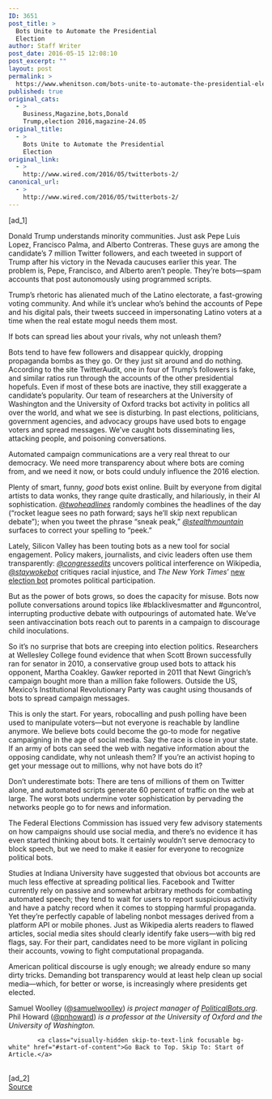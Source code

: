 ```yaml
---
ID: 3651
post_title: >
  Bots Unite to Automate the Presidential
  Election
author: Staff Writer
post_date: 2016-05-15 12:08:10
post_excerpt: ""
layout: post
permalink: >
  https://www.whenitson.com/bots-unite-to-automate-the-presidential-election/
published: true
original_cats:
  - >
    Business,Magazine,bots,Donald
    Trump,election 2016,magazine-24.05
original_title:
  - >
    Bots Unite to Automate the Presidential
    Election
original_link:
  - >
    http://www.wired.com/2016/05/twitterbots-2/
canonical_url:
  - >
    http://www.wired.com/2016/05/twitterbots-2/
---
```

 [ad_1]
<br><div id=""><p>Donald Trump understands minority communities. Just ask Pepe Luis Lopez, Francisco Palma, and Alberto Contreras. These guys are among the candidate’s 7 million Twitter followers, and each tweeted in support of Trump after his victory in the Nevada caucuses earlier this year. The problem is, Pepe, Francisco, and Alberto aren’t people. They’re bots—spam accounts that post autonomously using programmed scripts.</p>
<p>Trump’s rhetoric has alienated much of the Latino electorate, a fast-growing voting community. And while it’s unclear who’s behind the accounts of Pepe and his digital pals, their tweets succeed in impersonating Latino voters at a time when the real estate mogul needs them most.</p>
<p class="pullquote">If bots can spread lies about your rivals, why not unleash them?</p>
<p>Bots tend to have few followers and disappear quickly, dropping propaganda bombs as they go. Or they just sit around and do nothing. According to the site TwitterAudit, one in four of Trump’s followers is fake, and similar ratios run through the accounts of the other presidential hopefuls. Even if most of these bots are inactive, they still exaggerate a candidate’s popularity. Our team of researchers at the University of Washington and the University of Oxford tracks bot activity in politics all over the world, and what we see is disturbing. In past elections, politicians, government agencies, and advocacy groups have used bots to engage voters and spread messages. We’ve caught bots disseminating lies, attacking people, and poisoning conversations.</p>
<p>Automated campaign communications are a very real threat to our democracy. We need more transparency about where bots are coming from, and we need it now, or bots could unduly influence the 2016 election.</p>
<p>Plenty of smart, funny, <em>good</em> bots exist online. Built by everyone from digital artists to data wonks, they range quite drastically, and hilariously, in their AI sophistication. <em><a href="https://twitter.com/TwoHeadlines">@twoheadlines</a></em> randomly combines the headlines of the day (“rocket league sees no path forward; says he’ll skip next republican debate”); when you tweet the phrase “sneak peak,” <em><a href="https://twitter.com/stealthmountain">@stealthmountain</a></em> surfaces to correct your spelling to “peek.”</p>
<p>Lately, Silicon Valley has been touting bots as a new tool for social engagement. Policy makers, journalists, and civic leaders often use them transparently: <em><a href="https://twitter.com/congressedits">@congressedits</a></em> uncovers political interference on Wikipedia, <em><a href="https://twitter.com/staywokebot">@staywokebot</a></em> critiques racial injustice, and <em>The New York Times</em>’ <a href="http://www.nytimes.com/interactive/2016/us/politics/election-bot.html">new election bot</a> promotes political participation.</p>
<p>But as the power of bots grows, so does the capacity for misuse. Bots now pollute conversations around topics like #blacklivesmatter and #guncontrol, interrupting productive debate with outpourings of automated hate. We’ve seen antivaccination bots reach out to parents in a campaign to discourage child inoculations.</p>
<p>So it’s no surprise that bots are creeping into election politics. Researchers at Wellesley College found evidence that when Scott Brown successfully ran for senator in 2010, a conservative group used bots to attack his opponent, Martha Coakley. Gawker reported in 2011 that Newt Gingrich’s campaign bought more than a million fake followers. Outside the US, Mexico’s Institutional Revolutionary Party was caught using thousands of bots to spread campaign messages.</p>
<p>This is only the start. For years, robocalling and push polling have been used to manipulate voters—but not everyone is reachable by landline anymore. We believe bots could become the go-to mode for negative campaigning in the age of social media. Say the race is close in your state. If an army of bots can seed the web with negative information about the opposing candidate, why not unleash them? If you’re an activist hoping to get your message out to millions, why not have bots do it?</p>
<p>Don’t underestimate bots: There are tens of millions of them on Twitter alone, and automated scripts generate 60 percent of traffic on the web at large. The worst bots undermine voter sophistication by pervading the networks people go to for news and information.</p>



<p>The Federal Elections Commission has issued very few advisory statements on how campaigns should use social media, and there’s no evidence it has even started thinking about bots. It certainly wouldn’t serve democracy to block speech, but we need to make it easier for everyone to recognize political bots.</p>
<p>Studies at Indiana University have suggested that obvious bot accounts are much less effective at spreading political lies. Facebook and Twitter currently rely on passive and somewhat arbitrary methods for combating automated speech; they tend to wait for users to report suspicious activity and have a patchy record when it comes to stopping harmful propaganda. Yet they’re perfectly capable of labeling nonbot messages derived from a platform API or mobile phones. Just as Wikipedia alerts readers to flawed articles, social media sites should clearly identify fake users—with big red flags, say. For their part, candidates need to be more vigilant in policing their accounts, vowing to fight computational propaganda.</p>
<p class="no-marg pad-b-50">American political discourse is ugly enough; we already endure so many dirty tricks. Demanding bot transparency would at least help clean up social media—which, for better or worse, is increasingly where presidents get elected.</p>
<p class="gray-5 pad-t-50 border-t">Samuel Woolley (<a href="https://twitter.com/samuelwoolley">@samuelwoolley</a>) <em>is project manager of <a href="http://politicalbots.org/">PoliticalBots.org</a>.</em> Phil Howard (<a href="https://twitter.com/pnhoward">@pnhoward</a>) <em>is a professor at the University of Oxford and the University of Washington.</em></p>

			<a class="visually-hidden skip-to-text-link focusable bg-white" href="#start-of-content">Go Back to Top. Skip To: Start of Article.</a>

			
</div>
<br>[ad_2]
<br><a href="http://www.wired.com/2016/05/twitterbots-2/">Source </a>